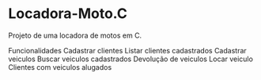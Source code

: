 # Locadora-Moto.C
Projeto de uma locadora de motos em C. 

Funcionalidades
  Cadastrar clientes
  Listar clientes cadastrados
  Cadastrar veiculos
  Buscar veiculos cadastrados
  Devolução de veiculos
  Locar veiculo 
  Clientes com veiculos alugados
  
